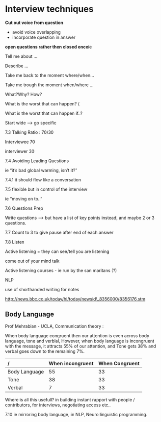 # Interview techniques

**Cut out voice from question**
- avoid voice overlapping
- incorporate question in answer


**open questions rather then closed once**ie

Tell me about ...

Describe ...

Take me back to the moment where/when...

Take me trough the moment when/where ...


What?Why? How?

What is the worst that can happen? \(

What is the worst that can happen if..?


Start wide --> go specific

 <!-- \[imbuto image\]-->



7.3 Talking Ratio : 70/30

Interviewee 70

interviewer 30



7.4 Avoiding Leading Questions

ie “it’s bad global warming, isn’t it?”

7.4.1 it should flow like a conversation

7.5 flexible but in control of the interview

ie “moving on to..”

7.6 Questions Prep

Write questions --> but have a list of key points instead, and maybe 2 or 3 questions.

7.7 Count to 3 to give pause after end of each answer

7.8 Listen

Active listening = they can see/tell you are listening

come out of your mind talk

Active listening courses - ie run by the san maritans \(?\)

NLP

use of shorthanded writing for notes

http://news.bbc.co.uk/today/hi/today/newsid\_8356000/8356176.stm



## Body Language

Prof Mehrabian - UCLA, Communication theory :

When body language congruent then our attention is even across body language, tone and verblal, However, when body language is incongruent with the message, it attracts 55% of our attention, and Tone gets 38% and verbal goes down to the remaining 7%.



| / | When incongruent | When Congruent |
| :--- | :--- | :--- |
| Body Language | 55 | 33 |
| Tone | 38 | 33 |
| Verbal | 7 | 33 |


Where is all this usefull? in building instant rapport with people / contributors, for interviews, negotiating access etc..



7.10 ie mirroring body language, in NLP, Neuro linguistic programming.


